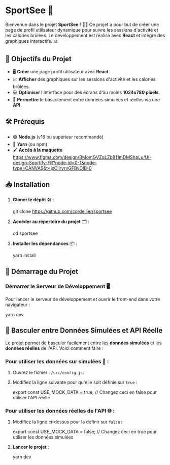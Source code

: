 # SportSee 🎯

Bienvenue dans le projet **SportSee** ! 🏋️‍♂️ Ce projet a pour but de créer une page de profil utilisateur dynamique pour suivre les sessions d'activité et les calories brûlées. Le développement est réalisé avec **React** et intègre des graphiques interactifs. 📊

## 🚀 Objectifs du Projet

- 🖥️ **Créer** une page profil utilisateur avec **React**.
- 📈 **Afficher** des graphiques sur les sessions d'activité et les calories brûlées.
- 💻 **Optimiser** l'interface pour des écrans d'au moins **1024x780 pixels**.
- 🔄 **Permettre** le basculement entre données simulées et réelles via une **API**.

## 🛠 Prérequis

- 🟢 **Node.js** (v16 ou supérieur recommandé)
- 🧶 **Yarn** (ou npm)
- 🖌️ **Accès à la maquette** https://www.figma.com/design/BMomGVZqLZb811mDMShpLu/UI-design-Sportify-FR?node-id=0-1&node-type=CANVAS&t=jxCIlryrvGFByDIB-0

## 📥 Installation

1. **Cloner le dépôt** 🛠️ :

   git clone https://github.com/cordellier/sportsee

2. **Accéder au répertoire du projet** 🗂️ :

   cd sportsee

3. **Installer les dépendances** 📦 :

   yarn install

## 🚀 Démarrage du Projet

### **Démarrer le Serveur de Développement** 🖥️

Pour lancer le serveur de développement et ouvrir le front-end dans votre navigateur :

yarn dev

## 🔄 Basculer entre Données Simulées et API Réelle

Le projet permet de basculer facilement entre les **données simulées** et les **données réelles** de l'API. Voici comment faire :

### Pour utiliser les données sur simulées 🧪 :

1. Ouvrez le fichier `./src/config.js`.
2. Modifiez la ligne suivante pour qu'elle soit définie sur `true` :

   export const USE_MOCK_DATA = true; // Changez ceci en false pour utiliser l'API réelle

### Pour utiliser les données réelles de l'API 🌐 :

1. Modifiez la ligne ci-dessus pour la définir sur `false` :

   export const USE_MOCK_DATA = false; // Changez ceci en true pour utiliser les données simulées

2. **Lancer le projet** :

   yarn dev
